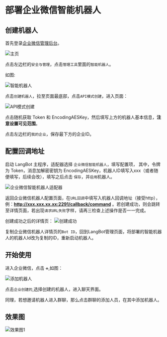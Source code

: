 # 部署企业微信智能机器人


## 创建机器人

首先登录[企业微信管理后台](https://work.weixin.qq.com/wework_admin/frame#/)。

![主页](/assets/image/zh/deploy/bots/wecom/wecombot/wecombot_1.png)

点击左边栏的`安全与管理`，点击`管理工具`里面的`智能机器人`。

如图:

![智能机器人](/assets/image/zh/deploy/bots/wecom/wecombot/wecombot_2.png)

点击`创建机器人`，拉至页面最底部，点击`API模式创建`，进入页面：

![API模式创建](/assets/image/zh/deploy/bots/wecom/wecombot/wecombot_3.png)

点击随机获取 Token 和 EncodingAESKey，然后填写上方的机器人基本信息，**注意设置可见范围**。

点击左边栏的`我的企业`，保存最下方的企业ID。

## 配置回调地址

启动 LangBot 主程序，适配器选择 `企业微信智能机器人`，填写配置项，
其中，令牌为 Token，消息加解密密钥为 EncodingAESKey，机器人ID填写入xxx（或者随便填写，后续会改），填写之后点击
`保存`，并`启用`机器人。

![企业微信智能机器人适配器](/assets/image/zh/deploy/bots/wecom/wecombot/wecombot_4.png)

返回企业微信机器人配置页面，在`URL回调`中填写入机器人回调地址（接受http），例：**http://xxx.xxx.xx.xx:2291/callback/command** 。若创建成功，则会跳转至详情页面，若出现`请求URL失败`字样，请再三检查上述操作是否一一完成。

创建成功之后的详情页：
![创建成功](/assets/image/zh/deploy/bots/wecom/wecombot/wecombot_5.png)

复制企业微信机器人详情页的`Bot ID`，回到LangBot管理页面，将部署的智能机器人的机器人Id改为复制的ID，重新启动机器人。

## 开始使用

进入企业微信，点击 `➕`,如图：

![添加机器人](/assets/image/zh/deploy/bots/wecom/wecombot/wecombot_6.png)

点击`企业创建的`,选择创建的机器人，进入聊天界面。

同理，若想邀请机器人进入群聊，那么点击群聊的添加人员，在其中添加机器人。

## 效果图

![效果图1](/assets/image/zh/deploy/bots/wecom/wecombot/wecombot_7.png)




